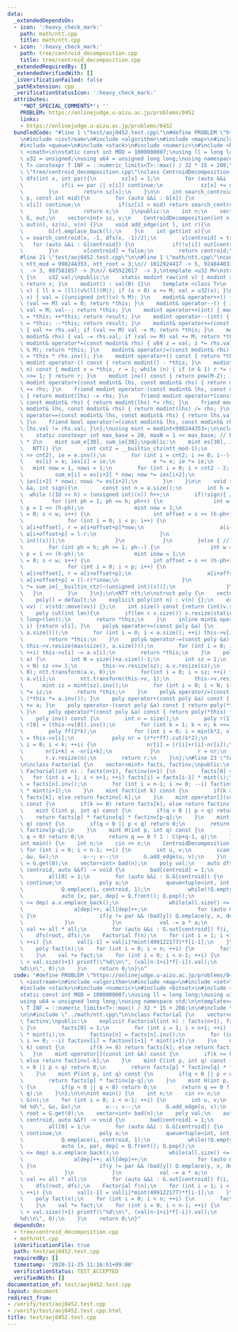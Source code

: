 ```yaml
---
data:
  _extendedDependsOn:
  - icon: ':heavy_check_mark:'
    path: math/ntt.cpp
    title: math/ntt.cpp
  - icon: ':heavy_check_mark:'
    path: tree/centroid_decomposition.cpp
    title: tree/centroid_decomposition.cpp
  _extendedRequiredBy: []
  _extendedVerifiedWith: []
  _isVerificationFailed: false
  _pathExtension: cpp
  _verificationStatusIcon: ':heavy_check_mark:'
  attributes:
    '*NOT_SPECIAL_COMMENTS*': ''
    PROBLEM: https://onlinejudge.u-aizu.ac.jp/problems/0452
    links:
    - https://onlinejudge.u-aizu.ac.jp/problems/0452
  bundledCode: "#line 1 \"test/aoj0452.test.cpp\"\n#define PROBLEM \"https://onlinejudge.u-aizu.ac.jp/problems/0452\"\
    \n#include <iostream>\n#include <algorithm>\n#include <map>\n#include <set>\n\
    #include <queue>\n#include <stack>\n#include <numeric>\n#include <bitset>\n#include\
    \ <cmath>\n\nstatic const int MOD = 1000000007;\nusing ll = long long;\nusing\
    \ u32 = unsigned;\nusing u64 = unsigned long long;\nusing namespace std;\n\ntemplate<class\
    \ T> constexpr T INF = ::numeric_limits<T>::max() / 32 * 15 + 208;\n\n#line 1\
    \ \"tree/centroid_decomposition.cpp\"\nclass CentroidDecomposition {\n    int\
    \ dfs(int x, int par){\n        sz[x] = 1;\n        for (auto &&i : G[x]) {\n\
    \            if(i == par || v[i]) continue;\n            sz[x] += dfs(i, x);\n\
    \        }\n        return sz[x];\n    }\n\n    int search_centroid(int x, int\
    \ p, const int mid){\n        for (auto &&i : G[x]) {\n            if(i == p ||\
    \ v[i]) continue;\n            if(sz[i] > mid) return search_centroid(i, x, mid);\n\
    \        }\n        return x;\n    }\npublic:\n    int n;\n    vector<vector<int>>\
    \ G, out;\n    vector<int> sz, v;\n    CentroidDecomposition(int n) : n(n), G(n),\
    \ out(n), sz(n), v(n) {}\n    void add_edge(int l, int r){\n        G[l].emplace_back(r);\n\
    \        G[r].emplace_back(l);\n    }\n    int get(int x){\n        int centroid\
    \ = search_centroid(x, -1, dfs(x, -1)/2);\n        v[centroid] = true;\n     \
    \   for (auto &&i : G[centroid]) {\n            if(!v[i]) out[centroid].emplace_back(get(i));\n\
    \        }\n        v[centroid] = false;\n        return centroid;\n    }\n};\n\
    #line 21 \"test/aoj0452.test.cpp\"\n\n#line 1 \"math/ntt.cpp\"\nconstexpr int\
    \ ntt_mod = 998244353, ntt_root = 3;\n// 1012924417 -> 5, 924844033 -> 5\n// 998244353\
    \  -> 3, 897581057 -> 3\n// 645922817  -> 3;\ntemplate <u32 M>\nstruct modint\
    \ {\n    u32 val;\npublic:\n    static modint raw(int v) { modint x; x.val = v;\
    \ return x; }\n    modint() : val(0) {}\n    template <class T>\n    modint(T\
    \ v) { ll x = (ll)(v%(ll)(M)); if (x < 0) x += M; val = u32(x); }\n    modint(bool\
    \ v) { val = ((unsigned int)(v) % M); }\n    modint& operator++() { val++; if\
    \ (val == M) val = 0; return *this; }\n    modint& operator--() { if (val == 0)\
    \ val = M; val--; return *this; }\n    modint operator++(int) { modint result\
    \ = *this; ++*this; return result; }\n    modint operator--(int) { modint result\
    \ = *this; --*this; return result; }\n    modint& operator+=(const modint& rhs)\
    \ { val += rhs.val; if (val >= M) val -= M; return *this; }\n    modint& operator-=(const\
    \ modint& rhs) { val -= rhs.val; if (val >= M) val += M; return *this; }\n   \
    \ modint& operator*=(const modint& rhs) { u64 z = val; z *= rhs.val; val = (u32)(z\
    \ % M); return *this; }\n    modint& operator/=(const modint& rhs) { return *this\
    \ = *this * rhs.inv(); }\n    modint operator+() const { return *this; }\n   \
    \ modint operator-() const { return modint() - *this; }\n    modint pow(long long\
    \ n) const { modint x = *this, r = 1; while (n) { if (n & 1) r *= x; x *= x; n\
    \ >>= 1; } return r; }\n    modint inv() const { return pow(M-2); }\n    friend\
    \ modint operator+(const modint& lhs, const modint& rhs) { return modint(lhs)\
    \ += rhs; }\n    friend modint operator-(const modint& lhs, const modint& rhs)\
    \ { return modint(lhs) -= rhs; }\n    friend modint operator*(const modint& lhs,\
    \ const modint& rhs) { return modint(lhs) *= rhs; }\n    friend modint operator/(const\
    \ modint& lhs, const modint& rhs) { return modint(lhs) /= rhs; }\n    friend bool\
    \ operator==(const modint& lhs, const modint& rhs) { return lhs.val == rhs.val;\
    \ }\n    friend bool operator!=(const modint& lhs, const modint& rhs) { return\
    \ lhs.val != rhs.val; }\n};\nusing mint = modint<998244353>;\n\nclass NTT {\n\
    \    static constexpr int max_base = 20, maxN = 1 << max_base; // N <= 524288\
    \ * 2\n    mint sum_e[30], sum_ie[30];\npublic:\n    mint es[30], ies[30];\n \
    \   NTT() {\n        int cnt2 = __builtin_ctz(ntt_mod-1);\n        mint e = mint(ntt_root).pow((ntt_mod-1)\
    \ >> cnt2), ie = e.inv();\n        for (int i = cnt2; i >= 0; i--){\n        \
    \    es[i] = e; ies[i] = ie;\n            e *= e; ie *= ie;\n        }\n     \
    \   mint now = 1, nowi = 1;\n        for (int i = 0; i < cnt2 - 2; i++) {\n  \
    \          sum_e[i] = es[i+2] * now; now *= ies[i+2];\n            sum_ie[i] =\
    \ ies[i+2] * nowi; nowi *= es[i+2];\n        }\n    }\n\n    void transform(vector<mint>\
    \ &a, int sign){\n        const int n = a.size();\n        int h = 0;\n      \
    \  while ((1U << h) < (unsigned int)(n)) h++;\n        if(!sign){ // fft\n   \
    \         for (int ph = 1; ph <= h; ph++) {\n                int w = 1 << (ph-1),\
    \ p = 1 << (h-ph);\n                mint now = 1;\n                for (int s\
    \ = 0; s < w; s++) {\n                    int offset = s << (h-ph+1);\n      \
    \              for (int i = 0; i < p; i++) {\n                        auto l =\
    \ a[i+offset], r = a[i+offset+p]*now;\n                        a[i+offset] = l+r,\
    \ a[i+offset+p] = l-r;\n                    }\n                    now *= sum_e[__builtin_ctz(~(unsigned\
    \ int)(s))];\n                }\n            }\n        }else { // ifft\n    \
    \        for (int ph = h; ph >= 1; ph--) {\n                int w = 1 << (ph-1),\
    \ p = 1 << (h-ph);\n                mint inow = 1;\n                for (int s\
    \ = 0; s < w; s++) {\n                    int offset = s << (h-ph+1);\n      \
    \              for (int i = 0; i < p; i++) {\n                        auto l =\
    \ a[i+offset], r = a[i+offset+p];\n                        a[i+offset] = l+r,\
    \ a[i+offset+p] = (l-r)*inow;\n                    }\n                    inow\
    \ *= sum_ie[__builtin_ctz(~(unsigned int)(s))];\n                }\n         \
    \   }\n        }\n    }\n};\n\nNTT ntt;\n\nstruct poly {\n    vector<mint> v;\n\
    \    poly() = default;\n    explicit poly(int n) : v(n) {};\n    explicit poly(vector<mint>\
    \ vv) : v(std::move(vv)) {};\n    int size() const {return (int)v.size(); }\n\
    \    poly cut(int len){\n        if(len < v.size()) v.resize(static_cast<unsigned\
    \ long>(len));\n        return *this;\n    }\n    inline mint& operator[] (int\
    \ i) {return v[i]; }\n    poly& operator+=(const poly &a) {\n        this->v.resize(max(size(),\
    \ a.size()));\n        for (int i = 0; i < a.size(); ++i) this->v[i] += a.v[i];\n\
    \        return *this;\n    }\n    poly& operator-=(const poly &a) {\n       \
    \ this->v.resize(max(size(), a.size()));\n        for (int i = 0; i < a.size();\
    \ ++i) this->v[i] -= a.v[i];\n        return *this;\n    }\n    poly& operator*=(poly\
    \ a) {\n        int N = size()+a.size()-1;\n        int sz = 1;\n        while(sz\
    \ < N) sz <<= 1;\n        this->v.resize(sz); a.v.resize(sz);\n        ntt.transform(this->v,\
    \ 0); ntt.transform(a.v, 0);\n        for(int i = 0; i < sz; ++i) this->v[i] *=\
    \ a.v[i];\n        ntt.transform(this->v, 1);\n        this->v.resize(N);\n  \
    \      mint iz = mint(sz).inv();\n        for (int i = 0; i < N; i++) this->v[i]\
    \ *= iz;\n        return *this;\n    }\n    poly& operator/=(const poly &a){ return\
    \ (*this *= a.inv()); }\n    poly operator+(const poly &a) const { return poly(*this)\
    \ += a; }\n    poly operator-(const poly &a) const { return poly(*this) -= a;\
    \ }\n    poly operator*(const poly &a) const { return poly(*this) *= a; }\n\n\
    \    poly inv() const {\n        int n = size();\n        poly r(1);\n       \
    \ r[0] = (this->v[0]).inv();\n        for (int k = 1; k < n; k <<= 1) {\n    \
    \        poly ff(2*k);\n            for (int i = 0; i < min(k*2, n); ++i) ff[i]\
    \ = this->v[i];\n            poly nr = (r*r*ff).cut(k*2);\n            for (int\
    \ i = 0; i < k; ++i) {\n                nr[i] = (r[i]+r[i]-nr[i]);\n         \
    \       nr[i+k] = -nr[i+k];\n            }\n            r = nr;\n        }\n \
    \       r.v.resize(n);\n        return r;\n    }\n};\n#line 23 \"test/aoj0452.test.cpp\"\
    \n\nclass Factorial {\n    vector<mint> facts, factinv;\npublic:\n    explicit\
    \ Factorial(int n) : facts(n+1), factinv(n+1) {\n        facts[0] = 1;\n     \
    \   for (int i = 1; i < n+1; ++i) facts[i] = facts[i-1] * mint(i);\n        factinv[n]\
    \ = facts[n].inv();\n        for (int i = n-1; i >= 0; --i) factinv[i] = factinv[i+1]\
    \ * mint(i+1);\n    }\n    mint fact(int k) const {\n        if(k >= 0) return\
    \ facts[k]; else return factinv[-k];\n    }\n    mint operator[](const int &k)\
    \ const {\n        if(k >= 0) return facts[k]; else return factinv[-k];\n    }\n\
    \    mint C(int p, int q) const {\n        if(q < 0 || p < q) return 0;\n    \
    \    return facts[p] * factinv[q] * factinv[p-q];\n    }\n    mint P(int p, int\
    \ q) const {\n        if(q < 0 || p < q) return 0;\n        return facts[p] *\
    \ factinv[p-q];\n    }\n    mint H(int p, int q) const {\n        if(p < 0 ||\
    \ q < 0) return 0;\n        return q == 0 ? 1 : C(p+q-1, q);\n    }\n};\n\n\n\
    int main() {\n    int n;\n    cin >> n;\n    CentroidDecomposition G(n);\n   \
    \ for (int i = 0; i < n-1; ++i) {\n        int u, v;\n        scanf(\"%d %d\"\
    , &u, &v);\n        u--; v--;\n        G.add_edge(u, v);\n    }\n    int root\
    \ = G.get(0);\n    vector<int> bad(n);\n    poly val;\n    auto dfs = [&](int\
    \ centroid, auto &&f) -> void {\n        bad[centroid] = 1;\n        poly all(1);\n\
    \        all[0] = 1;\n        for (auto &&i : G.G[centroid]) {\n            if(bad[i])\
    \ continue;\n            poly a;\n            queue<tuple<int, int, int>> Q;\n\
    \            Q.emplace(i, centroid, 1);\n            while(!Q.empty()){\n    \
    \            auto [x, par, dep] = Q.front(); Q.pop();\n                while(a.size()\
    \ <= dep) a.v.emplace_back();\n                while(all.size() <= dep) all.v.emplace_back();\n\
    \                a[dep]++; all[dep]++;\n                for (auto &&y : G.G[x])\
    \ {\n                    if(y != par && !bad[y]) Q.emplace(y, x, dep+1);\n   \
    \             }\n            }\n            val -= a * a;\n        }\n       \
    \ val += all * all;\n        for (auto &&i : G.out[centroid]) f(i, f);\n    };\n\
    \    dfs(root, dfs);\n    Factorial f(n);\n    for (int i = 1; i < val.size();\
    \ ++i) {\n        val[i-1] = val[i]*mint(499122177)*f[i-1];\n    }\n    val.v.pop_back();\n\
    \    poly fact(n);\n    for (int i = 0; i < n; ++i) {\n        fact[i] = f[-(n-1-i)];\n\
    \    }\n    val *= fact;\n    for (int i = 0; i < n-1; ++i) {\n        if(n+i\
    \ < val.size()+1) printf(\"%d\\n\", (val[n-1+i]*f[-i]).val);\n        else printf(\"\
    %d\\n\", 0);\n    }\n    return 0;\n}\n"
  code: "#define PROBLEM \"https://onlinejudge.u-aizu.ac.jp/problems/0452\"\n#include\
    \ <iostream>\n#include <algorithm>\n#include <map>\n#include <set>\n#include <queue>\n\
    #include <stack>\n#include <numeric>\n#include <bitset>\n#include <cmath>\n\n\
    static const int MOD = 1000000007;\nusing ll = long long;\nusing u32 = unsigned;\n\
    using u64 = unsigned long long;\nusing namespace std;\n\ntemplate<class T> constexpr\
    \ T INF = ::numeric_limits<T>::max() / 32 * 15 + 208;\n\n#include \"../tree/centroid_decomposition.cpp\"\
    \n\n#include \"../math/ntt.cpp\"\n\nclass Factorial {\n    vector<mint> facts,\
    \ factinv;\npublic:\n    explicit Factorial(int n) : facts(n+1), factinv(n+1)\
    \ {\n        facts[0] = 1;\n        for (int i = 1; i < n+1; ++i) facts[i] = facts[i-1]\
    \ * mint(i);\n        factinv[n] = facts[n].inv();\n        for (int i = n-1;\
    \ i >= 0; --i) factinv[i] = factinv[i+1] * mint(i+1);\n    }\n    mint fact(int\
    \ k) const {\n        if(k >= 0) return facts[k]; else return factinv[-k];\n \
    \   }\n    mint operator[](const int &k) const {\n        if(k >= 0) return facts[k];\
    \ else return factinv[-k];\n    }\n    mint C(int p, int q) const {\n        if(q\
    \ < 0 || p < q) return 0;\n        return facts[p] * factinv[q] * factinv[p-q];\n\
    \    }\n    mint P(int p, int q) const {\n        if(q < 0 || p < q) return 0;\n\
    \        return facts[p] * factinv[p-q];\n    }\n    mint H(int p, int q) const\
    \ {\n        if(p < 0 || q < 0) return 0;\n        return q == 0 ? 1 : C(p+q-1,\
    \ q);\n    }\n};\n\n\nint main() {\n    int n;\n    cin >> n;\n    CentroidDecomposition\
    \ G(n);\n    for (int i = 0; i < n-1; ++i) {\n        int u, v;\n        scanf(\"\
    %d %d\", &u, &v);\n        u--; v--;\n        G.add_edge(u, v);\n    }\n    int\
    \ root = G.get(0);\n    vector<int> bad(n);\n    poly val;\n    auto dfs = [&](int\
    \ centroid, auto &&f) -> void {\n        bad[centroid] = 1;\n        poly all(1);\n\
    \        all[0] = 1;\n        for (auto &&i : G.G[centroid]) {\n            if(bad[i])\
    \ continue;\n            poly a;\n            queue<tuple<int, int, int>> Q;\n\
    \            Q.emplace(i, centroid, 1);\n            while(!Q.empty()){\n    \
    \            auto [x, par, dep] = Q.front(); Q.pop();\n                while(a.size()\
    \ <= dep) a.v.emplace_back();\n                while(all.size() <= dep) all.v.emplace_back();\n\
    \                a[dep]++; all[dep]++;\n                for (auto &&y : G.G[x])\
    \ {\n                    if(y != par && !bad[y]) Q.emplace(y, x, dep+1);\n   \
    \             }\n            }\n            val -= a * a;\n        }\n       \
    \ val += all * all;\n        for (auto &&i : G.out[centroid]) f(i, f);\n    };\n\
    \    dfs(root, dfs);\n    Factorial f(n);\n    for (int i = 1; i < val.size();\
    \ ++i) {\n        val[i-1] = val[i]*mint(499122177)*f[i-1];\n    }\n    val.v.pop_back();\n\
    \    poly fact(n);\n    for (int i = 0; i < n; ++i) {\n        fact[i] = f[-(n-1-i)];\n\
    \    }\n    val *= fact;\n    for (int i = 0; i < n-1; ++i) {\n        if(n+i\
    \ < val.size()+1) printf(\"%d\\n\", (val[n-1+i]*f[-i]).val);\n        else printf(\"\
    %d\\n\", 0);\n    }\n    return 0;\n}"
  dependsOn:
  - tree/centroid_decomposition.cpp
  - math/ntt.cpp
  isVerificationFile: true
  path: test/aoj0452.test.cpp
  requiredBy: []
  timestamp: '2020-11-25 11:16:51+09:00'
  verificationStatus: TEST_ACCEPTED
  verifiedWith: []
documentation_of: test/aoj0452.test.cpp
layout: document
redirect_from:
- /verify/test/aoj0452.test.cpp
- /verify/test/aoj0452.test.cpp.html
title: test/aoj0452.test.cpp
---
```

